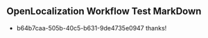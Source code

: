 ## OpenLocalization Workflow Test MarkDown
* b64b7caa-505b-40c5-b631-9de4735e0947 
thanks!<!--HONumber=Mar16_HO4-->
